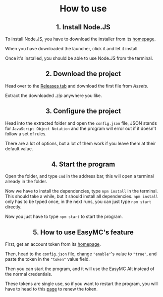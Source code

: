 <h1 align="center">How to use</h1>

<h2 align="center">1. Install Node.JS</h2>

To install Node.JS, you have to download the installer from its [homepage](https://nodejs.org/).

When you have downloaded the launcher, click it and let it install.

Once it's installed, you should be able to use Node.JS from the terminal.

<h2 align="center">2. Download the project</h2>

Head over to the [Releases tab](https://github.com/amoraschi/AFKBot/releases/latest) and download the first file from <em>Assets</em>.

Extract the downloaded <em>.zip</em> anywhere you like.

<h2 align="center">3. Configure the project</h2>

Head into the extracted folder and open the `config.json` file, JSON stands for `JavaScript Object Notation` and the program will error out if it doesn't follow a set of rules.

There are a lot of options, but a lot of them work if you leave them at their default value.

<h2 align="center">4. Start the program</h2>

Open the folder, and type `cmd` in the address bar, this will open a terminal already in the folder.

Now we have to install the dependencies, type `npm install` in the terminal. This should take a while, but it should install all dependencies. `npm install` only has to be typed once, in the next runs, you can just type `npm start` directly.

Now you just have to type `npm start` to start the program.

<h2 align="center">5. How to use EasyMC's feature</h2>

First, get an account token from its [homepage](https://easymc.io/get).

Then, head to the `config.json` file, change `"enable"`'s value to `"true"`, and paste the token in the `"token"` value field.

Then you can start the program, and it will use the EasyMC Alt instead of the normal credentials.

These tokens are single use, so if you want to restart the program, you will have to head to this [page](https://easymc.io/renew) to renew the token.
